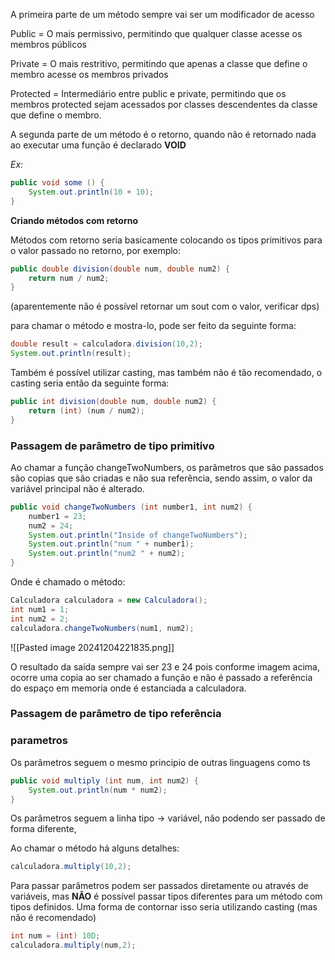 
A primeira parte de um método sempre vai ser um modificador de acesso

Public = O mais permissivo, permitindo que qualquer classe acesse os membros públicos

Private = O mais restritivo, permitindo que apenas a classe que define o membro acesse os membros privados

Protected = Intermediário entre public e private, permitindo que os membros protected sejam acessados por classes descendentes da classe que define o  membro.

A segunda parte de um método é o retorno, quando não é retornado nada ao executar uma função é declarado **VOID**

*Ex:* 

```java
public void some () {  
    System.out.println(10 + 10);  
}
```

**Criando métodos com retorno**

Métodos com retorno seria basicamente colocando os tipos primitivos para o valor passado no retorno, por exemplo:

```java
public double division(double num, double num2) {  
    return num / num2;  
}
```

(aparentemente não é possível retornar um sout com o valor, verificar dps)

para chamar o método  e mostra-lo, pode ser feito da seguinte forma:

```java
double result = calculadora.division(10,2);  
System.out.println(result);
```

Também é possível utilizar casting, mas também não é tão recomendado, o casting seria então da seguinte forma:

```java
public int division(double num, double num2) {  
    return (int) (num / num2);  
}
```

### Passagem de parâmetro de tipo primitivo

Ao chamar a função changeTwoNumbers, os parâmetros que são passados são copias que são criadas e não sua referência, sendo assim, o valor da variável principal não é alterado.

```java
public void changeTwoNumbers (int number1, int num2) {  
    number1 = 23;  
    num2 = 24;  
    System.out.println("Inside of changeTwoNumbers");  
    System.out.println("num " + number1);  
    System.out.println("num2 " + num2);  
}
```

Onde é chamado o método:

```java
Calculadora calculadora = new Calculadora();
int num1 = 1;  
int num2 = 2;  
calculadora.changeTwoNumbers(num1, num2);
```

![[Pasted image 20241204221835.png]]

O resultado da saída sempre vai ser 23 e 24 pois conforme imagem acima, ocorre uma copia ao ser chamado a função e não é passado a referência do espaço em memoria onde é estanciada a calculadora.


### Passagem de parâmetro de tipo referência



### **parametros** 

Os parâmetros seguem o mesmo principio de outras linguagens como ts

```java
public void multiply (int num, int num2) {  
    System.out.println(num * num2);  
}
```

Os parâmetros seguem a linha tipo -> variável, não podendo ser passado de forma diferente,

Ao chamar o método há alguns detalhes:

```java
calculadora.multiply(10,2);
```

Para passar parâmetros podem ser passados diretamente ou através de variáveis, mas **NÃO** é possível passar tipos diferentes para um método com tipos definidos. Uma forma de contornar isso seria utilizando casting (mas não é recomendado)

```java
int num = (int) 10D;  
calculadora.multiply(num,2);
```

